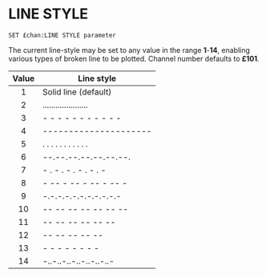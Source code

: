 # LINE STYLE

`SET £chan:LINE STYLE parameter`

The current line-style may be set to any value in the range **1**-**14**, enabling various types of broken line to be plotted. Channel number defaults to **£101**.

|Value|Line style|
|:---:|----------|
|1|Solid line (default)|
|2|.....................|
|3|- - - - - - - - - - -|
|4|---------------------|
|5|. . . . . . . . . . .|
|6|--.--.--.--.--.--.--.|
|7|- . - . - . - . - . -|
|8|- -- - -- - -- - -- -|
|9|-.-.-.-.-.-.-.-.-.-.-|
|10|-- -- -- -- -- -- -- |
|11|--  --  --  --  --  --|
|12|--   --   --   --   --|
|13|-  -  -  -  -  -  -  -|
|14|-..-..-..-..-..-..-..-|

